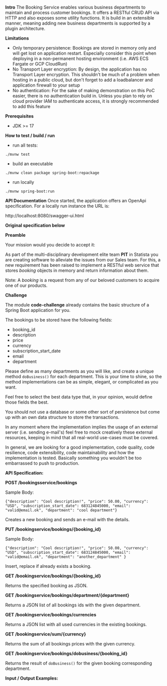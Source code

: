**Intro**
The Booking Service enables various business departments to maintain and process customer bookings. It offers a RESTful
CRUD API via HTTP and also exposes some utility functions. It is build in an extensible manner, meaning adding new
business departments is supported by a plugin architecture.

**Limitations**

- Only temporary persistence: Bookings are stored in memory only and will get lost on application restart. Especially
  consider this point when deploying in a non-permanent hosting environment (i.e. AWS ECS Fargate or GCP CloudRun)
- No Transport Layer encryption: By design, the application has no Transport Layer encryption. This shouldn't be much
  of a problem when hosting in a public cloud, but don't forget to add a loadbalancer and application firewall to your
  setup
- No authentication: For the sake of making demonstration on this PoC easier, there is no authentication build in.
  Unless you plan to rely on cloud provider IAM to authenticate access, it is strongly recommended to add this feature

**Prerequisites**

- JDK >= 17

**How to test / build / run**

- run all tests:

```shell
./mvnw test
```

- build an executable

```shell
./mvnw clean package spring-boot:repackage
```

- run locally

```shell
./mvnw spring-boot:run
```

**API Documentation**
Once started, the application offers an OpenApi specification. For a locally run instance the URL is:

http://localhost:8080/swagger-ui.html

**Original specification below**

**Preamble**

Your mission would you decide to accept it:

As part of the multi-disciplinary development elite team **PIT** in Statista you are creating software to alleviate the
issues from our Sales team. For this, a new requirement has been raised to implement a RESTful web service that stores
_booking_ objects in memory and return information about them.

Note: A _booking_ is a request from any of our beloved customers to acquire one of our products.

**Challenge**

The module **code-challenge** already contains the basic structure of a Spring Boot application for you.

The bookings to be stored have the following fields:

- booking_id
- description
- price
- currency
- subscription_start_date
- email
- department

Please define as many departments as you will like, and create a unique method `doBusiness()` for each department. This 
is your time to shine, so the method implementations can be as simple, elegant, or complicated as you want.

Feel free to select the best data type that, in your opinion, would define those fields the best.

You should not use a database or some other sort of persistence but come up with an own data structure to store the 
transactions.

In any moment where the implementation implies the usage of an external server (i.e. sending e-mail's) feel free to mock
creatively these external resources, keeping in mind that all real-world use-cases must be covered.

In general, we are looking for a good implementation, code quality, code resilience, code extensibility, code 
maintainability and how the implementation is tested.
Basically something you wouldn't be too embarrassed to push to production.

**API Specification:**

**POST /bookingsservice/bookings**

Sample Body:
```
{"description": "Cool description!", "price": 50.00, "currency": "USD", "subscription_start_date": 683124845000, "email": "valid@email.ok", "department": "cool department"}
```

Creates a new booking and sends an e-mail with the details.

**PUT /bookingservice/bookings/{booking_id}**

Sample Body:
```
{"description": "Cool description!", "price": 50.00, "currency": "USD", "subscription_start_date": 683124845000, "email": "valid@email.ok", "department": "another_department" }
```

Insert, replace if already exists a booking.

**GET /bookingservice/bookings/{booking_id}**

Returns the specified booking as JSON.

**GET /bookingservice/bookings/department/{department}**

Returns a JSON list of all bookings ids with the given department.

**GET /bookingservice/bookings/currencies**

Returns a JSON list with all used currencies in the existing bookings.

**GET /bookingservice/sum/{currency}**

Returns the sum of all bookings prices with the given currency.

**GET /bookingservice/bookings/dobusiness/{booking_id}**

Returns the result of `doBusiness()` for the given booking corresponding department.

**Input / Output Examples:**

